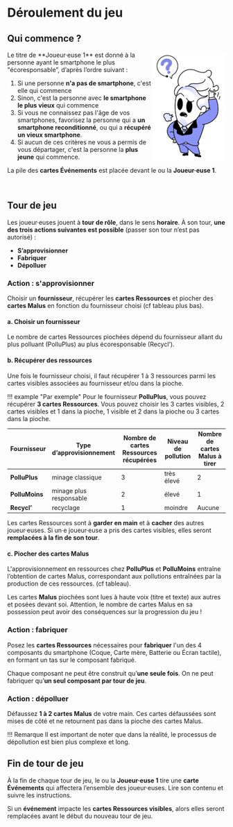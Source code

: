 # Déroulement du jeu

## Qui commence ?
<img alt="illustration2.png" src="../img/illustration2.png" width="170" align="right"/>
Le titre de **Joueur·euse 1** est donné à la personne ayant le smartphone le plus "écoresponsable”, d’après l’ordre suivant :

1. Si une personne **n'a pas de smartphone**, c'est elle qui commence
2. Sinon, c'est la personne avec **le smartphone le plus vieux** qui commence
3. Si vous ne connaissez pas l'âge de vos smartphones, favorisez la personne qui a **un smartphone reconditionné**, ou qui a **récupéré un vieux smartphone**.
4. Si aucun de ces critères ne vous a permis de vous départager, c'est la personne la **plus jeune** qui commence.

La pile des **cartes Événements** est placée devant le ou la **Joueur·euse 1**.

<br clear="left"/>

## Tour de jeu

Les joueur·euses jouent à **tour de rôle**, dans le sens **horaire**.
À son tour, **une des trois actions suivantes est possible** (passer son tour n’est pas autorisé) :

* **S’approvisionner**
* **Fabriquer**
* **Dépolluer**

### Action : s'approvisionner


Choisir un **fournisseur**, récupérer les **cartes Ressources** et piocher des **cartes Malus** en fonction du fournisseur choisi (cf tableau plus bas).

#### a. Choisir un fournisseur

Le nombre de cartes Ressources piochées dépend du fournisseur allant du plus polluant (PolluPlus) au plus écoresponsable (Recycl’).

#### b. Récupérer des ressources

Une fois le fournisseur choisi, il faut récupérer 1 à 3 ressources parmi les cartes visibles associées au fournisseur et/ou dans la pioche.  
  
!!! example "Par exemple"
    Pour le fournisseur **PolluPlus**, vous pouvez récupérer **3 cartes Ressources**. Vous pouvez choisir les 3 cartes visibles, 2 cartes visibles et 1 dans la pioche, 1 visible et 2 dans la pioche ou 3 cartes dans la pioche.  

| **Fournisseur** | **Type d’approvisionnement** | **Nombre de cartes Ressources récupérées** | **Niveau de pollution** | **Nombre de cartes Malus à tirer** |
|-------------------|---------------|-------------------------------------|-------------------------|------------------------------------|
| **PolluPlus**       |   minage classique  | 3           | très élevé              | 2                                  |
| **PolluMoins**       |   minage plus responsable            | 2                                          | élevé                   | 1                                  | 
| **Recycl’**       |  recyclage             | 1                                          | moindre                 | Aucune                             |


Les cartes Ressources sont à **garder en main** et à **cacher** des autres joueur·euses. Si un·e joueur·euse a pris des cartes visibles, elles seront **remplacées à la fin de son tour**.  

#### c. Piocher des cartes Malus

L'approvisionnement en ressources chez **PolluPlus** et **PolluMoins** entraîne l’obtention de cartes Malus, correspondant aux pollutions entraînées par la production de ces ressources. (cf tableau).  

Les cartes **Malus** piochées sont lues à haute voix (titre et texte) aux autres et posées devant soi. Attention, le nombre de cartes Malus en sa possession peut avoir des conséquences sur la progression du jeu !

### Action : fabriquer 

Posez les **cartes Ressources** nécessaires pour **fabriquer** l'un des 4 composants du smartphone (Coque, Carte mère, Batterie ou Écran tactile), en formant un tas sur le composant fabriqué.
  
Chaque composant ne peut être construit qu’**une seule fois**. On ne peut fabriquer qu’**un seul composant par tour de jeu**.

### Action : dépolluer

Défaussez **1 à 2 cartes Malus** de votre main. Ces cartes défaussées sont mises de côté et ne retournent pas dans la pioche des cartes Malus.

!!! Remarque
    Il est important de noter que dans la réalité, le processus de dépollution est bien plus complexe et long.

## Fin de tour de jeu 

À la fin de chaque tour de jeu, le ou la **Joueur·euse 1** tire une **carte Événements** qui affectera l’ensemble des joueur·euses. Lire son contenu et suivre les instructions.

Si un **événement** impacte les **cartes Ressources visibles**, alors elles seront remplacées avant le début du nouveau tour de jeu.
